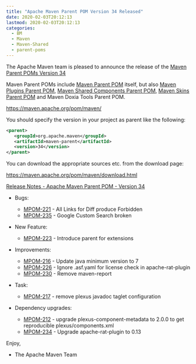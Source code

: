 ```yaml
---
title: "Apache Maven Parent POM Version 34 Released"
date: 2020-02-03T20:12:13
lastmod: 2020-02-03T20:12:13
categories:
  - BM
  - Maven
  - Maven-Shared
  - parent-poms
---
```

The Apache Maven team is pleased to announce the release of the 
[Maven Parent POMs Version 34](https://maven.apache.org/pom/maven/)

Maven Parent POMs include [Maven Parent POM](https://maven.apache.org/pom/maven/)
 itself, but also [Maven Plugins Parent POM](https://maven.apache.org/pom/maven/maven-plugins/), 
[Maven Shared Components Parent POM](https://maven.apache.org/pom/maven/maven-shared-components/), 
[Maven Skins Parent POM](https://maven.apache.org/pom/maven/maven-skins/) and
Maven Doxia Tools Parent POM.

https://maven.apache.org/pom/maven/

You should specify the version in your project as parent like the following:

```xml
<parent>
   <groupId>org.apache.maven</groupId>
   <artifactId>maven-parent</artifactId>
   <version>34</version>
</parent>
```

You can download the appropriate sources etc. from the download page:

https://maven.apache.org/pom/maven/download.html


<!-- more -->

[Release Notes - Apache Maven Parent POM - Version 34](https://issues.apache.org/jira/secure/ReleaseNote.jspa?projectId=12311250&version=12343766)

* Bugs:

  * [MPOM-221](https://issues.apache.org/jira/browse/MPOM-221) - All Links for Diff produce Forbidden
  * [MPOM-235](https://issues.apache.org/jira/browse/MPOM-235) - Google Custom Search broken

* New Feature:

  * [MPOM-223](https://issues.apache.org/jira/browse/MPOM-223) - Introduce parent for extensions

* Improvements:

  * [MPOM-216](https://issues.apache.org/jira/browse/MPOM-216) - Update java minimum version to 7
  * [MPOM-226](https://issues.apache.org/jira/browse/MPOM-226) - Ignore .asf.yaml for license check in apache-rat-plugin
  * [MPOM-230](https://issues.apache.org/jira/browse/MPOM-230) - Remove maven-report

* Task:

  * [MPOM-217](https://issues.apache.org/jira/browse/MPOM-217) - remove plexus javadoc taglet configuration

* Dependency upgrades:

  * [MPOM-212](https://issues.apache.org/jira/browse/MPOM-212) - upgrade plexus-component-metadata to 2.0.0 to get reproducible plexus/components.xml
  * [MPOM-234](https://issues.apache.org/jira/browse/MPOM-234) - Upgrade apache-rat-plugin to 0.13

Enjoy,
- The Apache Maven Team

